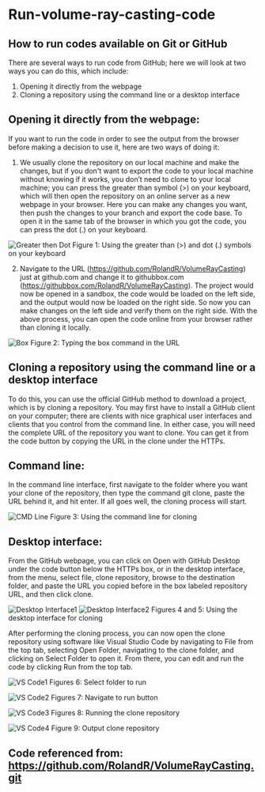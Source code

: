 # Run-volume-ray-casting-code
How to run codes available on Git or GitHub
--------------------------------------------

There are several ways to run code from GitHub; here we will look at two ways you can do this, which include:

1. Opening it directly from the webpage
2. Cloning a repository using the command line or a desktop interface

Opening it directly from the webpage:
--------------------------------------
If you want to run the code in order to see the output from the browser before making a decision to use it, here are two ways of doing it:
1.	We usually clone the repository on our local machine and make the changes, but if you don't want to export the code to your local machine without knowing if it works, you don’t need to clone to your local machine; you can press the greater than symbol (>) on your keyboard, which will then open the repository on an online server as a new webpage in your browser. Here you can make any changes you want, then push the changes to your branch and export the code base.
To open it in the same tab of the browser in which you got the code, you can press the dot (.) on your keyboard.

![Greater then   Dot](https://github.com/AzumahHub/Run-volume-ray-casting-code/assets/134083975/2d483de3-d159-488a-8aab-6ee3bab930b5)
Figure 1: Using the greater than (>) and dot (.) symbols on your keyboard

2.	Navigate to the URL (https://github.com/RolandR/VolumeRayCasting) just at github.com and change it to githubbox.com (https://githubbox.com/RolandR/VolumeRayCasting). The project would now be opened in a sandbox, the code would be loaded on the left side, and the output would now be loaded on the right side. So now you can make changes on the left side and verify them on the right side.
With the above process, you can open the code online from your browser rather than cloning it locally.

![Box](https://github.com/AzumahHub/Run-volume-ray-casting-code/assets/134083975/3e9fbdb8-5988-4129-9bda-079b59ec7113)
Figure 2: Typing the box command in the URL

Cloning a repository using the command line or a desktop interface
-------------------------------------------------------------------
To do this, you can use the official GitHub method to download a project, which is by cloning a repository. You may first have to install a GitHub client on your computer; there are clients with nice graphical user interfaces and clients that you control from the command line. In either case, you will need the complete URL of the repository you want to clone. You can get it from the code button by copying the URL in the clone under the HTTPs.

Command line:
--------------
In the command line interface, first navigate to the folder where you want your clone of the repository, then type the command git clone, paste the URL behind it, and hit enter. If all goes well, the cloning process will start.

![CMD Line](https://github.com/AzumahHub/Run-volume-ray-casting-code/assets/134083975/a89e4fd8-c53f-401f-9b8b-20da1c4e248c)
Figure 3: Using the command line for cloning

Desktop interface:
-------------------
From the GitHub webpage, you can click on Open with GitHub Desktop under the code button below the HTTPs box, or in the desktop interface, from the menu, select file, clone repository, browse to the destination folder, and paste the URL you copied before in the box labeled repository URL, and then click clone.

![Desktop Interface1](https://github.com/AzumahHub/Run-volume-ray-casting-code/assets/134083975/abdd2a3f-3da2-4832-96b2-56893bc2037a)
![Desktop Interface2](https://github.com/AzumahHub/Run-volume-ray-casting-code/assets/134083975/dd839b14-a11e-44e9-984b-13f1cc0c4cb7)
Figures 4 and 5: Using the desktop interface for cloning

After performing the cloning process, you can now open the clone repository using software like Visual Studio Code by navigating to File from the top tab, selecting Open Folder, navigating to the clone folder, and clicking on Select Folder to open it. From there, you can edit and run the code by clicking Run from the top tab.

![VS Code1](https://github.com/AzumahHub/Run-volume-ray-casting-code/assets/134083975/49656ae2-486a-4c0d-b849-e3816b9d462f)
Figures 6: Select folder to run

![VS Code2](https://github.com/AzumahHub/Run-volume-ray-casting-code/assets/134083975/fda3fc20-adad-4160-b3f2-7769b4ee338b)
Figures 7: Navigate to run button

![VS Code3](https://github.com/AzumahHub/Run-volume-ray-casting-code/assets/134083975/7dba83fd-683c-46ae-b4fc-2a43387692bd)
Figures 8: Running the clone repository

![VS Code4](https://github.com/AzumahHub/Run-volume-ray-casting-code/assets/134083975/026ff66c-b9dd-4d36-8962-e95ab10390df)
Figure 9: Output clone repository

Code referenced from: https://github.com/RolandR/VolumeRayCasting.git
-----------------------------------------------------------------------

